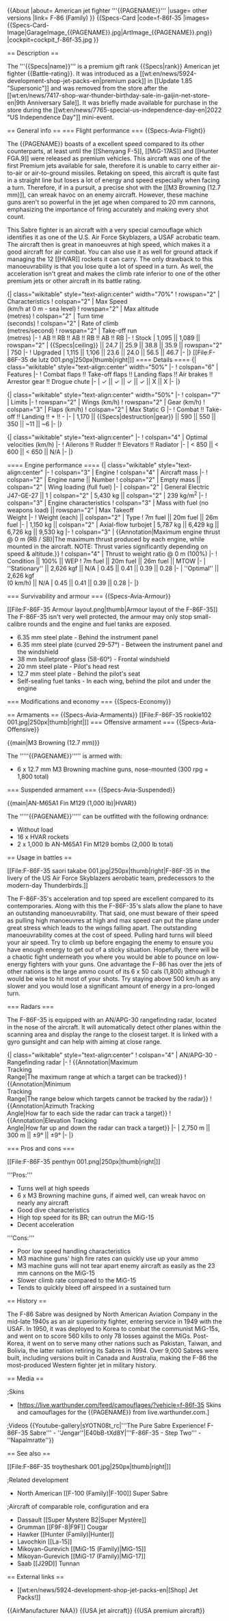 {{About
|about= American jet fighter '''{{PAGENAME}}'''
|usage= other versions
|link= F-86 (Family)
}}
{{Specs-Card
|code=f-86f-35
|images={{Specs-Card-Image|GarageImage_{{PAGENAME}}.jpg|ArtImage_{{PAGENAME}}.png}}
|cockpit=cockpit_f-86f-35.jpg
}}

== Description ==
<!-- ''In the description, the first part should be about the history of and the creation and combat usage of the aircraft, as well as its key features. In the second part, tell the reader about the aircraft in the game. Insert a screenshot of the vehicle, so that if the novice player does not remember the vehicle by name, he will immediately understand what kind of vehicle the article is talking about.'' -->
The '''{{Specs|name}}''' is a premium gift rank {{Specs|rank}} American jet fighter {{Battle-rating}}. It was introduced as a [[wt:en/news/5924-development-shop-jet-packs-en|premium pack]] in [[Update 1.85 "Supersonic"]] and was removed from the store after the [[wt:en/news/7417-shop-war-thunder-birthday-sale-in-gaijin-net-store-en|9th Anniversary Sale]]. It was briefly made available for purchase in the store during the [[wt:en/news/7765-special-us-independence-day-en|2022 "US Independence Day"]] mini-event.

== General info ==
=== Flight performance ===
{{Specs-Avia-Flight}}
<!-- ''Describe how the aircraft behaves in the air. Speed, manoeuvrability, acceleration and allowable loads - these are the most important characteristics of the vehicle.'' -->
The {{PAGENAME}} boasts of a excellent speed compared to its other counterparts, at least until the [[Shenyang F-5]], [[MiG-17AS]] and [[Hunter FGA.9]] were released as premium vehicles. This aircraft was one of the first Premium jets available for sale, therefore it is unable to carry either air-to-air or air-to-ground missiles. Retaking on speed, this aircraft is quite fast in a straight line but loses a lot of energy and speed especially when facing a turn. Therefore, if in a pursuit, a precise shot with the [[M3 Browning (12.7 mm)]], can wreak havoc on an enemy aircraft. However, these machine guns aren't so powerful in the jet age when compared to 20 mm cannons, emphasizing the importance of firing accurately and making every shot count.

This Sabre fighter is an aircraft with a very special camouflage which identifies it as one of the U.S. Air Force Skyblazers, a USAF acrobatic team. The aircraft then is great in manoeuvres at high speed, which makes it a  good aircraft for air combat. You can also use it as well for ground attack if managing the 12 [[HVAR]] rockets it can carry. The only drawback to this manoeuvrability is that you lose quite a lot of speed in a turn. As well, the acceleration isn't great and makes the climb rate inferior to one of the other premium jets or other aircraft in its battle rating.

{| class="wikitable" style="text-align:center" width="70%"
! rowspan="2" | Characteristics
! colspan="2" | Max Speed<br>(km/h at 0 m - sea level)
! rowspan="2" | Max altitude<br>(metres)
! colspan="2" | Turn time<br>(seconds)
! colspan="2" | Rate of climb<br>(metres/second)
! rowspan="2" | Take-off run<br>(metres)
|-
! AB !! RB !! AB !! RB !! AB !! RB
|-
! Stock
| 1,095 || 1,089 || rowspan="2" | {{Specs|ceiling}} || 24.7 || 25.9 || 38.8 || 35.9 || rowspan="2" | 750
|-
! Upgraded
| 1,115 || 1,106 || 23.6 || 24.0 || 56.5 || 46.7
|-
|}
[[File:F-86F-35 de lutz 001.png|250px|thumb|right|]]
==== Details ====
{| class="wikitable" style="text-align:center" width="50%"
|-
! colspan="6" | Features
|-
! Combat flaps !! Take-off flaps !! Landing flaps !! Air brakes !! Arrestor gear !! Drogue chute
|-
| ✓ || ✓ || ✓ || ✓ || X || X     <!-- ✓ -->
|-
|}

{| class="wikitable" style="text-align:center" width="50%"
|-
! colspan="7" | Limits
|-
! rowspan="2" | Wings (km/h)
! rowspan="2" | Gear (km/h)
! colspan="3" | Flaps (km/h)
! colspan="2" | Max Static G
|-
! Combat !! Take-off !! Landing !! + !! -
|-
| 1,170 <!-- {{Specs|destruction|body}} --> || {{Specs|destruction|gear}} || 590 || 550 || 350 || ~11 || ~6
|-
|}

{| class="wikitable" style="text-align:center"
|-
! colspan="4" | Optimal velocities (km/h)
|-
! Ailerons !! Rudder !! Elevators !! Radiator
|-
| < 850 || < 600 || < 650 || N/A
|-
|}

==== Engine performance ====
{| class="wikitable" style="text-align:center"
|-
! colspan="3" | Engine
! colspan="4" | Aircraft mass
|-
! colspan="2" | Engine name || Number
! colspan="2" | Empty mass || colspan="2" | Wing loading (full fuel)
|-
| colspan="2" | General Electric J47-GE-27 ||  1
| colspan="2" | 5,430 kg || colspan="2" | 239 kg/m<sup>2</sup>
|-
! colspan="3" | Engine characteristics
! colspan="3" | Mass with fuel (no weapons load) || rowspan="2" | Max Takeoff<br />Weight
|-
! Weight (each) || colspan="2" | Type
! 7m fuel || 20m fuel || 26m fuel
|-
| 1,150 kg || colspan="2" | Axial-flow turbojet
| 5,787 kg || 6,429 kg || 6,726 kg || 9,530 kg
|-
! colspan="3" | {{Annotation|Maximum engine thrust @ 0 m (RB / SB)|The maximum thrust produced by each engine, while mounted in the aircraft. NOTE: Thrust varies significantly depending on speed & altitude.}}
! colspan="4" | Thrust to weight ratio @ 0 m (100%)
|-
! Condition || 100% || WEP
! 7m fuel || 20m fuel || 26m fuel || MTOW
|-
| ''Stationary'' || 2,626 kgf || N/A
| 0.45 || 0.41 || 0.39 || 0.28
|-
| ''Optimal'' || 2,626 kgf<br />(0 km/h) || N/A
| 0.45 || 0.41 || 0.39 || 0.28
|-
|}

=== Survivability and armour ===
{{Specs-Avia-Armour}}
<!-- ''Examine the survivability of the aircraft. Note how vulnerable the structure is and how secure the pilot is, whether the fuel tanks are armoured, etc. Describe the armour, if there is any, and also mention the vulnerability of other critical aircraft systems.'' -->
[[File:F-86F-35 Armour layout.png|thumb|Armour layout of the F-86F-35]]
The F-86F-35 isn't very well protected, the armour may only stop small-calibre rounds and the engine and fuel tanks are exposed.

* 6.35 mm steel plate - Behind the instrument panel
* 6.35 mm steel plate (curved 29-57°) - Between the instrument panel and the windshield
* 38 mm bulletproof glass (58-60°) - Frontal windshield
* 20 mm steel plate - Pilot's head rest
* 12.7 mm steel plate - Behind the pilot's seat
* Self-sealing fuel tanks - In each wing, behind the pilot and under the engine

=== Modifications and economy ===
{{Specs-Economy}}

== Armaments ==
{{Specs-Avia-Armaments}}
[[File:F-86F-35 rookie102 001.jpg|250px|thumb|right|]]
=== Offensive armament ===
{{Specs-Avia-Offensive}}
<!-- ''Describe the offensive armament of the aircraft, if any. Describe how effective the cannons and machine guns are in a battle, and also what belts or drums are better to use. If there is no offensive weaponry, delete this subsection.'' -->
{{main|M3 Browning (12.7 mm)}}

The '''''{{PAGENAME}}''''' is armed with:

* 6 x 12.7 mm M3 Browning machine guns, nose-mounted (300 rpg = 1,800 total)

=== Suspended armament ===
{{Specs-Avia-Suspended}}
<!-- ''Describe the aircraft's suspended armament: additional cannons under the wings, bombs, rockets and torpedoes. This section is especially important for bombers and attackers. If there is no suspended weaponry remove this subsection.'' -->
{{main|AN-M65A1 Fin M129 (1,000 lb)|HVAR}}

The '''''{{PAGENAME}}''''' can be outfitted with the following ordnance:

* Without load
* 16 x HVAR rockets
* 2 x 1,000 lb AN-M65A1 Fin M129 bombs (2,000 lb total)

== Usage in battles ==
<!-- ''Describe the tactics of playing in the aircraft, the features of using aircraft in a team and advice on tactics. Refrain from creating a "guide" - do not impose a single point of view, but instead, give the reader food for thought. Examine the most dangerous enemies and give recommendations on fighting them. If necessary, note the specifics of the game in different modes (AB, RB, SB).'' -->
[[File:F-86F-35 saori takabe 001.jpg|250px|thumb|right|F-86F-35 in the livery of the US Air Force Skyblazers aerobatic team, predecessors to the modern-day Thunderbirds.]]

The F-86F-35's acceleration and top speed are excellent compared to its contemporaries. Along with this the F-86F-35's slats allow the plane to have an outstanding manoeuvrability. That said, one must beware of their speed as pulling high manoeuvres at high and max speed can put the plane under great stress which leads to the wings falling apart. The outstanding manoeuvrability comes at the cost of speed. Pulling hard turns will bleed your air speed. Try to climb up before engaging the enemy to ensure you have enough energy to get out of a sticky situation. Hopefully, there will be a chaotic fight underneath you where you would be able to pounce on low-energy fighters with your guns. One advantage the F-86 has over the jets of other nations is the large ammo count of its 6 x 50 cals (1,800) although it would be wise to hit most of your shots. Try staying above 500 km/h as any slower and you would lose a significant amount of energy in a pro-longed turn.

=== Radars ===
<!--{{main|AN/APG-30}}-->
The F-86F-35 is equipped with an AN/APG-30 rangefinding radar, located in the nose of the aircraft.
It will automatically detect other planes within the scanning area and display the range to the closest target. It is linked with a gyro gunsight and can help with aiming at close range.

{| class="wikitable" style="text-align:center"
! colspan="4" | AN/APG-30 - Rangefinding radar
|-
! {{Annotation|Maximum<br/>Tracking<br/>Range|The maximum range at which a target can be tracked}}
! {{Annotation|Minimum<br/>Tracking<br/>Range|The range below which targets cannot be tracked by the radar}}
! {{Annotation|Azimuth Tracking<br/>Angle|How far to each side the radar can track a target}}
! {{Annotation|Elevation Tracking<br/>Angle|How far up and down the radar can track a target}}
|-
| 2,750 m || 300 m || ±9° || ±9°
|-
|}

=== Pros and cons ===
<!-- ''Summarise and briefly evaluate the vehicle in terms of its characteristics and combat effectiveness. Mark its pros and cons in the bulleted list. Try not to use more than 6 points for each of the characteristics. Avoid using categorical definitions such as "bad", "good" and the like - use substitutions with softer forms such as "inadequate" and "effective".'' -->
[[File:F-86F-35 penthyn 001.png|250px|thumb|right|]]

'''Pros:'''

* Turns well at high speeds
* 6 x M3 Browning machine guns, if aimed well, can wreak havoc on nearly any aircraft
* Good dive characteristics
* High top speed for its BR; can outrun the MiG-15
* Decent acceleration

'''Cons:'''

* Poor low speed handling characteristics
* M3 machine guns' high fire rates can quickly use up your ammo
* M3 machine guns will not tear apart enemy aircraft as easily as the 23 mm cannons on the MiG-15
* Slower climb rate compared to the MiG-15
* Tends to quickly bleed off airspeed in a sustained turn

== History ==
<!-- ''Describe the history of the creation and combat usage of the aircraft in more detail than in the introduction. If the historical reference turns out to be too long, take it to a separate article, taking a link to the article about the vehicle and adding a block "/History" (example: <nowiki>https://wiki.warthunder.com/(Vehicle-name)/History</nowiki>) and add a link to it here using the <code>main</code> template. Be sure to reference text and sources by using <code><nowiki><ref></ref></nowiki></code>, as well as adding them at the end of the article with <code><nowiki><references /></nowiki></code>. This section may also include the vehicle's dev blog entry (if applicable) and the in-game encyclopedia description (under <code><nowiki>=== In-game description ===</nowiki></code>, also if applicable).'' -->

The F-86 Sabre was designed by North American Aviation Company in the mid-late 1940s as an air superiority fighter, entering service in 1949 with the USAF. In 1950, it was deployed to Korea to combat the communist MiG-15s, and went on to score 560 kills to only 78 losses against the MiGs. Post-Korea, it went on to serve many other nations such as Pakistan, Taiwan, and Bolivia, the latter nation retiring its Sabres in 1994. Over 9,000 Sabres were built, including versions built in Canada and Australia, making the F-86 the most-produced Western fighter jet in military history.

== Media ==
<!-- ''Excellent additions to the article would be video guides, screenshots from the game, and photos.'' -->

;Skins

* [https://live.warthunder.com/feed/camouflages/?vehicle=f-86f-35 Skins and camouflages for the {{PAGENAME}} from live.warthunder.com.]

;Videos
{{Youtube-gallery|sYOTN08t_rc|'''The Pure Sabre Experience! F-86F-35 Sabre''' - ''Jengar''|E40bB-tXd8Y|'''F-86F-35 - Step Two''' - ''Napalmratte''}}

== See also ==
<!-- ''Links to the articles on the War Thunder Wiki that you think will be useful for the reader, for example:''
* ''reference to the series of the aircraft;''
* ''links to approximate analogues of other nations and research trees.'' -->
[[File:F-86F-35 troytheshark 001.jpg|250px|thumb|right|]]

;Related development

* North American [[F-100 (Family)|F-100]] Super Sabre

;Aircraft of comparable role, configuration and era

* Dassault [[Super Mystere B2|Super Mystère]]
* Grumman [[F9F-8|F9F]] Cougar
* Hawker [[Hunter (Family)|Hunter]]
* Lavochkin [[La-15]]
* Mikoyan-Gurevich [[MiG-15 (Family)|MiG-15]]
* Mikoyan-Gurevich [[MiG-17 (Family)|MiG-17]]
* Saab [[J29D]] Tunnan

== External links ==
<!-- ''Paste links to sources and external resources, such as:''
* ''topic on the official game forum;''
* ''other literature.'' -->

* [[wt:en/news/5924-development-shop-jet-packs-en|[Shop] Jet Packs!]]

{{AirManufacturer NAA}}
{{USA jet aircraft}}
{{USA premium aircraft}}